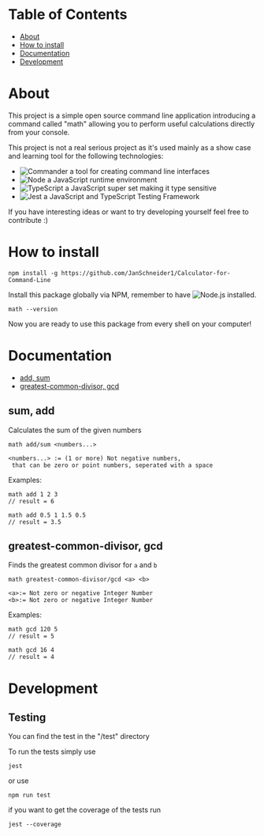 # Table of Contents

- [About](#About)
- [How to install](#How-to-install)
- [Documentation](#Documentation)
- [Development](#Development)

# About

This project is a simple open source command line application introducing
a command called "math" allowing you to perform useful calculations directly
from your console.

This project is not a real serious project as it's used mainly as a show case
and learning tool for the following technologies:

- ![Commander](https://github.com/tj/commander.js/) a tool for creating command line interfaces
- ![Node](https://nodejs.org/en/) a JavaScript runtime environment
- ![TypeScript](https://www.typescriptlang.org/) a JavaScript super set making it type sensitive
- ![Jest](https://www.typescriptlang.org/) a JavaScript and TypeScript Testing Framework

If you have interesting ideas or want to try developing yourself feel free to contribute :)

# How to install

    npm install -g https://github.com/JanSchneider1/Calculator-for-Command-Line
    
Install this package globally via NPM, remember to have ![Node.js](https://nodejs.org/en/)
installed.

    math --version
    
Now you are ready to use this package from every shell on your computer! 

# Documentation

- [add, sum](#add,-sum)
- [greatest-common-divisor, gcd](#greatest-common-divisor,-gdc)

## sum, add

Calculates the sum of the given numbers

    math add/sum <numbers...>
    
    <numbers...> := (1 or more) Not negative numbers,
     that can be zero or point numbers, seperated with a space
    
Examples:
    
    math add 1 2 3
    // result = 6
    
    math add 0.5 1 1.5 0.5
    // result = 3.5

## greatest-common-divisor, gcd

Finds the greatest common divisor for `a` and `b`

    math greatest-common-divisor/gcd <a> <b>
    
    <a>:= Not zero or negative Integer Number
    <b>:= Not zero or negative Integer Number
    
Examples:
    
    math gcd 120 5
    // result = 5
    
    math gcd 16 4
    // result = 4
    
# Development

## Testing

You can find the test in the "/test" directory

To run the tests simply use

    jest
    
or use

    npm run test
    
if you want to get the coverage of the tests run

    jest --coverage